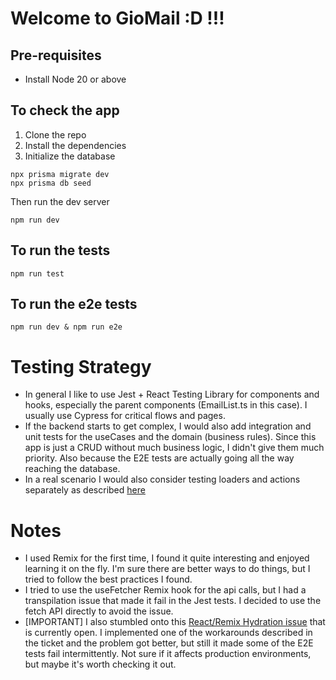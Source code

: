 # Welcome to GioMail :D !!!

## Pre-requisites

* Install Node 20 or above

## To check the app

1. Clone the repo
2. Install the dependencies
3. Initialize the database

```shellscript
npx prisma migrate dev
npx prisma db seed
```

Then run the dev server
```shellscript
npm run dev
```

## To run the tests

```shellscript
npm run test
```

## To run the e2e tests

```shellscript
npm run dev & npm run e2e
```


# Testing Strategy
- In general I like to use Jest + React Testing Library for components and hooks, especially the parent components (EmailList.ts in this case). I usually use Cypress for critical flows and pages.
- If the backend starts to get complex, I would also add integration and unit tests for the useCases and the domain (business rules).
Since this app is just a CRUD without much business logic, I didn't give them much priority. Also because the E2E tests are actually going all the way reaching the database.
- In a real scenario I would also consider testing loaders and actions separately as described [here](https://sergiodxa.com/tutorials/test-remix-loaders-and-actions)


# Notes
- I used Remix for the first time, I found it quite interesting and enjoyed learning it on the fly. I'm sure there are better ways to do things, but I tried to follow the best practices I found.
- I tried to use the useFetcher Remix hook for the api calls, but I had a transpilation issue that made it fail in the Jest tests. I decided to use the fetch API directly to avoid the issue.
- [IMPORTANT] I also stumbled onto this [React/Remix Hydration issue](https://github.com/remix-run/remix/issues/4822) that is currently open. I implemented one of the workarounds described in the ticket and the problem got better, but still it made some of the E2E tests fail intermittently. Not sure if it affects production environments, but maybe it's worth checking it out. 
